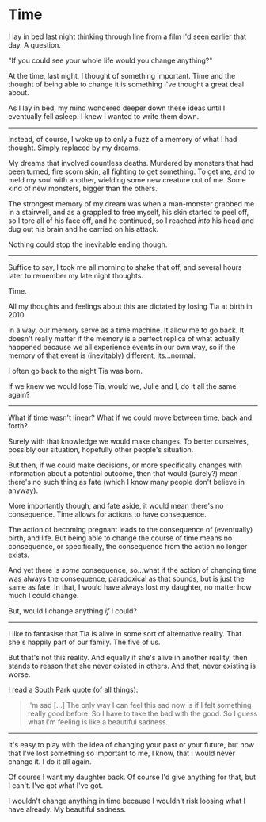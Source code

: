 # Time

I lay in bed last night thinking through line from a film I'd seen earlier that day. A question. 

"If you could see your whole life would you change anything?"

<!--more-->

At the time, last night, I thought of something important. Time and the thought of being able to change it is something I've thought a great deal about. 

As I lay in bed, my mind wondered deeper down these ideas until I eventually fell asleep. I knew I wanted to write them down.

---

Instead, of course, I woke up to only a fuzz of a memory of what I had thought. Simply replaced by my dreams. 

My dreams that involved countless deaths. Murdered by monsters that had been turned, fire scorn skin, all fighting to get something. To get me, and to meld my soul with another, wielding some new creature out of me. Some kind of new monsters, bigger than the others. 

The strongest memory of my dream was when a man-monster grabbed me in a stairwell, and as a grappled to free myself, his skin started to peel off, so I tore all of his face off, and he continued, so I reached *into* his head and dug out his brain and he carried on his attack.

Nothing could stop the inevitable ending though. 

---

Suffice to say, I took me all morning to shake that off, and several hours later to remember my late night thoughts.

Time.

All my thoughts and feelings about this are dictated by losing Tia at birth in 2010.

In a way, our memory serve as a time machine. It allow me to go back. It doesn't really matter if the memory is a perfect replica of what actually happened because we all experience events in our own way, so if the memory of that event is (inevitably) different, its…normal.

I often go back to the night Tia was born. 

If we knew we would lose Tia, would we, Julie and I, do it all the same again?

---

What if time wasn't linear? What if we could move between time, back and forth? 

Surely with that knowledge we would make changes. To better ourselves, possibly our situation, hopefully other people's situation.

But then, if we could make decisions, or more specifically changes with information about a potential outcome, then that would (surely?) mean there's no such thing as fate (which I know many people don't believe in anyway). 

More importantly though, and fate aside, it would mean there's no consequence. Time allows for actions to have consequence. 

The action of becoming pregnant leads to the consequence of (eventually) birth, and life. But being able to change the course of time means no consequence, or specifically, the consequence from the action no longer exists. 

And yet there is *some* consequence, so…what if the action of changing time was always the consequence, paradoxical as that sounds, but is just the same as fate. In that, I would have always lost my daughter, no matter how much I could change. 

But, would I change anything *if* I could? 

---

I like to fantasise that Tia is alive in some sort of alternative reality. That she's happily part of our family. The five of us. 

But that's not this reality. And equally if she's alive in another reality, then stands to reason that she never existed in others. And that, never existing is worse.

I read a South Park quote (of all things):

> I'm sad […] The only way I can feel this sad now is if I felt something really good before. So I have to take the bad with the good. So I guess what I'm feeling is like a beautiful sadness.

---

It's easy to play with the idea of changing your past or your future, but now that I've lost something so important to me, I know, that I would never change it. I do it all again. 

Of course I want my daughter back. Of course I'd give anything for that, but I can't. I've got what I've got. 

I wouldn't change anything in time because I wouldn't risk loosing what I have already. My beautiful sadness. 
